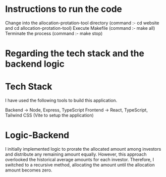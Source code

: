 # Instructions to run the code

Change into the allocation-protation-tool directory (command :- cd website and cd allocation-protation-tool)
Execute Makefile (command :- make all)
Terminate the process (command :- make stop)

# Regarding the tech stack and the backend logic

# Tech Stack

I have used the following tools to build this application.

Backend -> Node, Express, TypeScript
Frontend -> React, TypeScript, Tailwind CSS (Vite to setup the application)

# Logic-Backend

I initially implemented logic to prorate the allocated amount among investors and distribute any remaining amount equally. However, this approach overlooked the historical average amounts for each investor. Therefore, I switched to a recursive method, allocating the amount until the allocation amount becomes zero.
